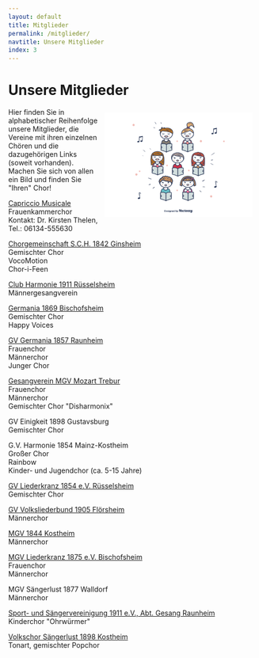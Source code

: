 ```yaml
---
layout: default
title: Mitglieder
permalink: /mitglieder/
navtitle: Unsere Mitglieder
index: 3
---
```

# Unsere Mitglieder
<img style="width: 300px; float: right;" alt="Chor" src="/Saengerkreis/choir3.svg" hspace="10" vspace="10">

Hier finden Sie in alphabetischer Reihenfolge unsere Mitglieder, die Vereine mit ihren einzelnen Chören und die dazugehörigen Links (soweit vorhanden). Machen Sie sich von allen ein Bild und finden Sie "Ihren" Chor!

[Capriccio Musicale](http://www.capriccio-musicale.de/)<br>
Frauenkammerchor<br>
Kontakt: Dr. Kirsten Thelen, Tel.: 06134-555630

[Chorgemeinschaft S.C.H. 1842 Ginsheim](http://www.chorgemeinschaft-ginsheim.de/)<br>
Gemischter Chor<br>
VocoMotion<br>
Chor-i-Feen

[Club Harmonie 1911 Rüsselsheim](http://club-harmonie.de/index.shtml)<br>
Männergesangverein

[Germania 1869 Bischofsheim](http://www.gesangvereingermania.de/)<br>
Gemischter Chor<br>
Happy Voices

[GV Germania 1857 Raunheim](http://www.germania-raunheim.de/)<br>
Frauenchor<br>
Männerchor<br>
Junger Chor

[Gesangverein MGV Mozart Trebur](http://www.mozart-trebur.de/)<br>
Frauenchor<br>
Männerchor<br>
Gemischter Chor "Disharmonix"

GV Einigkeit 1898 Gustavsburg<br>
Gemischter Chor

G.V. Harmonie 1854 Mainz-Kostheim<br>
Großer Chor<br>
Rainbow<br>
Kinder- und Jugendchor (ca. 5-15 Jahre)


[GV Liederkranz 1854 e.V. Rüsselsheim](http://liederkranz1854.de/)<br>
Gemischter Chor

[GV Volksliederbund 1905 Flörsheim](http://www.volksliederbund.de/)<br>
Männerchor

[MGV 1844 Kostheim](http://mgv1844.de/)<br>
Männerchor

[MGV Liederkranz 1875 e.V. Bischofsheim](http://www.liederkranz-bischofsheim.de/)<br>
Frauenchor<br>
Männerchor

MGV Sängerlust 1877 Walldorf<br>
Männerchor

[Sport- und Sängervereinigung 1911 e.V., Abt. Gesang Raunheim](https://www.ssv-raunheim.de/abteilungen/gesang/)<br>
Kinderchor "Ohrwürmer"

[Volkschor Sängerlust 1898 Kostheim](http://www.tonart-kostheim.de/)<br>
Tonart, gemischter Popchor
